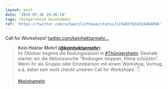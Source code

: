 ```yaml
---
layout: post
date: '2019-07-26 19:36:10'
tags: thüngersheim keinhamehr
ref: 'https://twitter.com/schwarzlichtwue/status/1154837834324484096'
---
```

Call for Workshops! [twitter.com/keinhektarmehr…](https://twitter.com/keinhektarmehr/status/1154837182798077952)
> <b>Kein Hektar Mehr! ([@keinhektarmehr](https://twitter.com/keinhektarmehr)):</b>  
>Im Oktober beginnt die Rodungssaison in [#Thüngersheim](/t/thüngersheim). Deshalb starten wir die Aktionswoche "Rodungen stoppen, Klima schützen". Wenn ihr als Gruppe oder Einzelperson mit einem Workshop, Vortrag, o.ä. dabei sein wollt checkt unseren Call for Workshops. 👇  
>  
>  
>  
>[#keinhamehr](/t/keinhamehr)   

